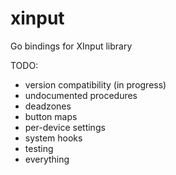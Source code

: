 # xinput

Go bindings for XInput library

TODO:
- version compatibility (in progress)
- undocumented procedures
- deadzones
- button maps
- per-device settings
- system hooks
- testing
- everything
